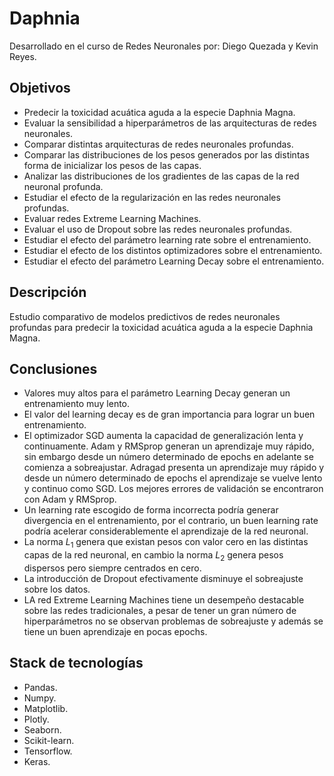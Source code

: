 # Daphnia
Desarrollado en el curso de Redes Neuronales por: Diego Quezada y Kevin Reyes.
## Objetivos
- Predecir la toxicidad acuática aguda a la especie Daphnia Magna.
- Evaluar la sensibilidad a hiperparámetros de las arquitecturas de redes neuronales.
- Comparar distintas arquitecturas de redes neuronales profundas.
- Comparar las distribuciones de los pesos generados por las distintas forma de inicializar los pesos de las capas.
- Analizar las distribuciones de los gradientes de las capas de la red neuronal profunda.
- Estudiar el efecto de la regularización en las redes neuronales profundas.
- Evaluar redes Extreme Learning Machines.
- Evaluar el uso de Dropout sobre las redes neuronales profundas.
- Estudiar el efecto del parámetro learning rate sobre el entrenamiento.
- Estudiar el efecto de los distintos optimizadores sobre el entrenamiento.
- Estudiar el efecto del parámetro Learning Decay sobre el entrenamiento.

## Descripción
Estudio comparativo de modelos predictivos de redes neuronales profundas para predecir la toxicidad acuática aguda a la especie Daphnia Magna.

## Conclusiones
- Valores muy altos para el parámetro Learning Decay generan un entrenamiento muy lento.
- El valor del learning decay es de gran importancia para lograr un buen entrenamiento.
- El optimizador SGD aumenta la capacidad de generalización lenta y continuamente. Adam y RMSprop generan un aprendizaje muy rápido, sin embargo desde un número determinado de epochs en adelante se comienza a sobreajustar. Adragad presenta un aprendizaje muy rápido y desde un número determinado de epochs el aprendizaje se vuelve lento y continuo como SGD. Los mejores errores de validación se encontraron con Adam y RMSprop.
- Un learning rate escogido de forma incorrecta podría generar divergencia en el entrenamiento, por el contrario, un buen learning rate podría acelerar considerablemente el aprendizaje de la red neuronal.
- La norma $L_1$ genera que existan pesos con valor cero en las distintas capas de la red neuronal, en cambio la norma $L_2$ genera pesos dispersos pero siempre centrados en cero.
- La introducción de Dropout efectivamente disminuye el sobreajuste sobre los datos.
- LA red Extreme Learning Machines tiene un desempeño destacable sobre las redes tradicionales, a pesar de tener un gran número de hiperparámetros no se observan problemas de sobreajuste y además se tiene un buen aprendizaje en pocas epochs.

## Stack de tecnologías
- Pandas.
- Numpy.
- Matplotlib.
- Plotly.
- Seaborn.
- Scikit-learn.
- Tensorflow.
- Keras.